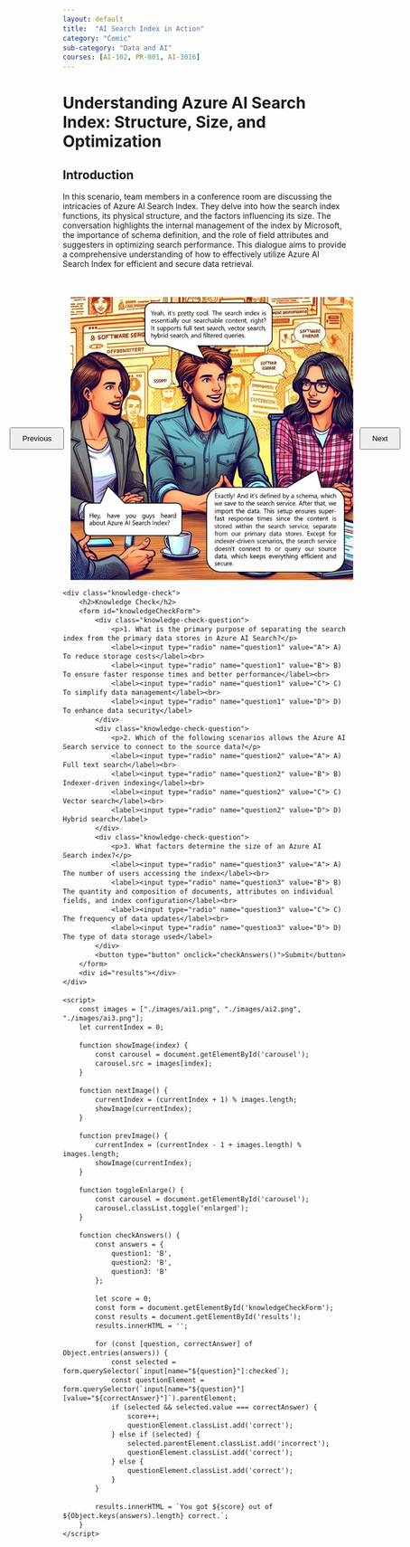 ```yaml
---
layout: default
title:  "AI Search Index in Action"
category: "Comic"
sub-category: "Data and AI"
courses: [AI-102, PR-801, AI-3016]
---
```


# Understanding Azure AI Search Index: Structure, Size, and Optimization

## Introduction
In this scenario, team members in a conference room are discussing the intricacies of Azure AI Search Index. They delve into how the search index functions, its physical structure, and the factors influencing its size. The conversation highlights the internal management of the index by Microsoft, the importance of schema definition, and the role of field attributes and suggesters in optimizing search performance. This dialogue aims to provide a comprehensive understanding of how to effectively utilize Azure AI Search Index for efficient and secure data retrieval.

<html lang="en">
<head>
    <meta charset="UTF-8">
    <meta name="viewport" content="width=device-width, initial-scale=1.0">
    <title>Image Carousel</title>
    <style>
        .carousel-container {
            display: flex;
            align-items: center;
            justify-content: center;
            margin-top: 50px;
        }
        .carousel-image {
            width: 800px;
            max-height: 700px;
            transition: transform 0.3s ease;
            cursor: pointer;
        }
        .carousel-image.enlarged {
            transform: scale(1.5);
        }
        .carousel-button {
            padding: 10px 20px;
            margin: 0 10px;
            cursor: pointer;
        }
        .knowledge-check {
            margin-top: 50px;
        }
        .knowledge-check-question {
            margin-bottom: 20px;
        }
        .correct {
            color: green;
        }
        .incorrect {
            color: red;
        }
    </style>
</head>
<body>
    <div class="carousel-container">
        <button class="carousel-button" onclick="prevImage()">Previous</button>
        <img id="carousel" class="carousel-image" src="./images/ai1.png" alt="Image Carousel" onclick="toggleEnlarge()">
        <button class="carousel-button" onclick="nextImage()">Next</button>
    </div>

    <div class="knowledge-check">
        <h2>Knowledge Check</h2>
        <form id="knowledgeCheckForm">
            <div class="knowledge-check-question">
                <p>1. What is the primary purpose of separating the search index from the primary data stores in Azure AI Search?</p>
                <label><input type="radio" name="question1" value="A"> A) To reduce storage costs</label><br>
                <label><input type="radio" name="question1" value="B"> B) To ensure faster response times and better performance</label><br>
                <label><input type="radio" name="question1" value="C"> C) To simplify data management</label><br>
                <label><input type="radio" name="question1" value="D"> D) To enhance data security</label>
            </div>
            <div class="knowledge-check-question">
                <p>2. Which of the following scenarios allows the Azure AI Search service to connect to the source data?</p>
                <label><input type="radio" name="question2" value="A"> A) Full text search</label><br>
                <label><input type="radio" name="question2" value="B"> B) Indexer-driven indexing</label><br>
                <label><input type="radio" name="question2" value="C"> C) Vector search</label><br>
                <label><input type="radio" name="question2" value="D"> D) Hybrid search</label>
            </div>
            <div class="knowledge-check-question">
                <p>3. What factors determine the size of an Azure AI Search index?</p>
                <label><input type="radio" name="question3" value="A"> A) The number of users accessing the index</label><br>
                <label><input type="radio" name="question3" value="B"> B) The quantity and composition of documents, attributes on individual fields, and index configuration</label><br>
                <label><input type="radio" name="question3" value="C"> C) The frequency of data updates</label><br>
                <label><input type="radio" name="question3" value="D"> D) The type of data storage used</label>
            </div>
            <button type="button" onclick="checkAnswers()">Submit</button>
        </form>
        <div id="results"></div>
    </div>

    <script>
        const images = ["./images/ai1.png", "./images/ai2.png", "./images/ai3.png"];
        let currentIndex = 0;

        function showImage(index) {
            const carousel = document.getElementById('carousel');
            carousel.src = images[index];
        }

        function nextImage() {
            currentIndex = (currentIndex + 1) % images.length;
            showImage(currentIndex);
        }

        function prevImage() {
            currentIndex = (currentIndex - 1 + images.length) % images.length;
            showImage(currentIndex);
        }

        function toggleEnlarge() {
            const carousel = document.getElementById('carousel');
            carousel.classList.toggle('enlarged');
        }

        function checkAnswers() {
            const answers = {
                question1: 'B',
                question2: 'B',
                question3: 'B'
            };

            let score = 0;
            const form = document.getElementById('knowledgeCheckForm');
            const results = document.getElementById('results');
            results.innerHTML = '';

            for (const [question, correctAnswer] of Object.entries(answers)) {
                const selected = form.querySelector(`input[name="${question}"]:checked`);
                const questionElement = form.querySelector(`input[name="${question}"][value="${correctAnswer}"]`).parentElement;
                if (selected && selected.value === correctAnswer) {
                    score++;
                    questionElement.classList.add('correct');
                } else if (selected) {
                    selected.parentElement.classList.add('incorrect');
                    questionElement.classList.add('correct');
                } else {
                    questionElement.classList.add('correct');
                }
            }

            results.innerHTML = `You got ${score} out of ${Object.keys(answers).length} correct.`;
        }
    </script>
</body>
</html>
